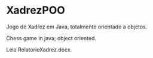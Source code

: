 # XadrezPOO
Jogo de Xadrez em Java, totalmente orientado a objetos.

Chess game in java; object oriented.

Leia RelatorioXadrez.docx.
